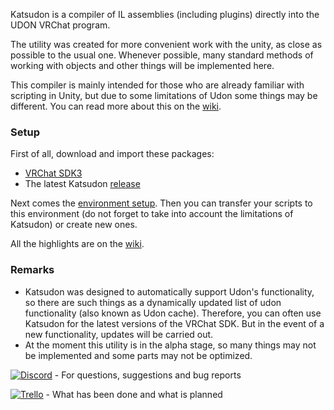 Katsudon is a compiler of IL assemblies (including plugins) directly into the UDON VRChat program.

The utility was created for more convenient work with the unity, as close as possible to the usual one. Whenever possible, many standard methods of working with objects and other things will be implemented here.

This compiler is mainly intended for those who are already familiar with scripting in Unity, but due to some limitations of Udon some things may be different. You can read more about this on the [wiki](https://github.com/Xytabich/Katsudon/wiki/Difference-from-regular-use-of-C%23).

### Setup
First of all, download and import these packages:
- [VRChat SDK3](https://vrchat.com/home/download)
- The latest Katsudon [release](https://github.com/Xytabich/Katsudon/releases/latest)

Next comes the [environment setup](https://github.com/Xytabich/Katsudon/wiki/How-to-work).
Then you can transfer your scripts to this environment (do not forget to take into account the limitations of Katsudon) or create new ones.

All the highlights are on the [wiki](https://github.com/Xytabich/Katsudon/wiki).

### Remarks
- Katsudon was designed to automatically support Udon's functionality, so there are such things as a dynamically updated list of udon functionality (also known as Udon cache).
Therefore, you can often use Katsudon for the latest versions of the VRChat SDK. But in the event of a new functionality, updates will be carried out.
- At the moment this utility is in the alpha stage, so many things may not be implemented and some parts may not be optimized.

[![Discord](https://img.shields.io/badge/Discord-Xytabich%20Server-blueviolet?style=social&logo=discord)](https://discord.gg/vp5k7ttbdf) - For questions, suggestions and bug reports

[![Trello](https://img.shields.io/badge/Trello-Katsudon%20Board-yellow?style=social&logo=trello)](https://trello.com/b/jyjguAFA) - What has been done and what is planned

